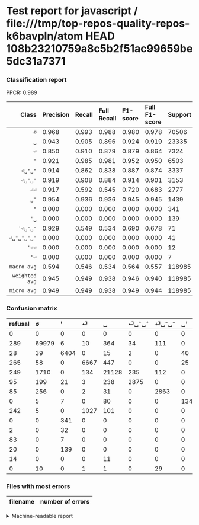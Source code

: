 # Test report for javascript / file:///tmp/top-repos-quality-repos-k6bavpln/atom HEAD 108b23210759a8c5b2f51ac99659be5dc31a7371

### Classification report

PPCR: 0.989

| Class | Precision | Recall | Full Recall | F1-score | Full F1-score | Support | Full Support | PPCR |
|------:|:----------|:-------|:------------|:---------|:---------|:--------|:-------------|:-----|
| `∅` | 0.968| 0.993| 0.988| 0.980| 0.978| 70506| 70795| 0.996 |
| `␣` | 0.943| 0.905| 0.896| 0.924| 0.919| 23335| 23584| 0.989 |
| `⏎` | 0.850| 0.910| 0.879| 0.879| 0.864| 7324| 7589| 0.965 |
| `'` | 0.921| 0.985| 0.981| 0.952| 0.950| 6503| 6531| 0.996 |
| `⏎␣⁺␣⁺` | 0.914| 0.862| 0.838| 0.887| 0.874| 3337| 3432| 0.972 |
| `⏎␣⁻␣⁻` | 0.919| 0.908| 0.884| 0.914| 0.901| 3153| 3238| 0.974 |
| `⏎⏎` | 0.917| 0.592| 0.545| 0.720| 0.683| 2777| 3019| 0.920 |
| `␣'` | 0.954| 0.936| 0.936| 0.945| 0.945| 1439| 1439| 1.000 |
| `"` | 0.000| 0.000| 0.000| 0.000| 0.000| 341| 341| 1.000 |
| `'␣` | 0.000| 0.000| 0.000| 0.000| 0.000| 139| 159| 0.874 |
| `'⏎␣⁻␣⁻` | 0.929| 0.549| 0.534| 0.690| 0.678| 71| 73| 0.973 |
| `⏎␣⁻␣⁻␣⁻␣⁻` | 0.000| 0.000| 0.000| 0.000| 0.000| 41| 41| 1.000 |
| `'⏎⏎` | 0.000| 0.000| 0.000| 0.000| 0.000| 12| 26| 0.462 |
| `'⏎` | 0.000| 0.000| 0.000| 0.000| 0.000| 7| 90| 0.078 |
| `macro avg` | 0.594| 0.546| 0.534| 0.564| 0.557| 118985| 120357| 0.989 |
| `weighted avg` | 0.945| 0.949| 0.938| 0.946| 0.940| 118985| 120357| 0.989 |
| `micro avg` | 0.949| 0.949| 0.938| 0.949| 0.944| 118985| 120357| 0.989 |

### Confusion matrix

|refusal|  ∅| '| ⏎| ␣| ⏎␣⁺␣⁺| ⏎␣⁻␣⁻| ␣'| ⏎⏎| "| '⏎␣⁻␣⁻| '⏎| '␣| '⏎⏎| ⏎␣⁻␣⁻␣⁻␣⁻| 
|:---|:---|:---|:---|:---|:---|:---|:---|:---|:---|:---|:---|:---|:---|:---|
|0 |0 |0 |0 |0 |0 |0 |0 |0 |0 |0 |0 |0 |0 |0 |
|289 |69979 |6 |10 |364 |34 |111 |0 |2 |0 |0 |0 |0 |0 |0 |
|28 |39 |6404 |0 |15 |2 |0 |40 |0 |0 |3 |0 |0 |0 |0 |
|265 |58 |0 |6667 |447 |0 |0 |25 |127 |0 |0 |0 |0 |0 |0 |
|249 |1710 |0 |134 |21128 |235 |112 |0 |16 |0 |0 |0 |0 |0 |0 |
|95 |199 |21 |3 |238 |2875 |0 |0 |1 |0 |0 |0 |0 |0 |0 |
|85 |256 |0 |2 |31 |0 |2863 |0 |1 |0 |0 |0 |0 |0 |0 |
|0 |5 |7 |0 |80 |0 |0 |1347 |0 |0 |0 |0 |0 |0 |0 |
|242 |5 |0 |1027 |101 |0 |0 |0 |1644 |0 |0 |0 |0 |0 |0 |
|0 |0 |341 |0 |0 |0 |0 |0 |0 |0 |0 |0 |0 |0 |0 |
|2 |0 |32 |0 |0 |0 |0 |0 |0 |0 |39 |0 |0 |0 |0 |
|83 |0 |7 |0 |0 |0 |0 |0 |0 |0 |0 |0 |0 |0 |0 |
|20 |0 |139 |0 |0 |0 |0 |0 |0 |0 |0 |0 |0 |0 |0 |
|14 |0 |0 |0 |11 |0 |0 |0 |1 |0 |0 |0 |0 |0 |0 |
|0 |10 |0 |1 |1 |0 |29 |0 |0 |0 |0 |0 |0 |0 |0 |

### Files with most errors

| filename | number of errors|
|:----:|:-----|

<details>
    <summary>Machine-readable report</summary>
```json
{
  "cl_report": {"\"": {"f1-score": 0.0, "precision": 0.0, "recall": 0.0, "support": 341}, "\u0027": {"f1-score": 0.9515601783060921, "precision": 0.9205117148196061, "recall": 0.9847762571121021, "support": 6503}, "\u0027\u23ce": {"f1-score": 0.0, "precision": 0.0, "recall": 0.0, "support": 7}, "\u0027\u23ce\u23ce": {"f1-score": 0.0, "precision": 0.0, "recall": 0.0, "support": 12}, "\u0027\u23ce\u2423\u207b\u2423\u207b": {"f1-score": 0.6902654867256638, "precision": 0.9285714285714286, "recall": 0.5492957746478874, "support": 71}, "\u0027\u2423": {"f1-score": 0.0, "precision": 0.0, "recall": 0.0, "support": 139}, "macro avg": {"f1-score": 0.5635624310458552, "precision": 0.5938807097143302, "recall": 0.5457115945616607, "support": 118985}, "micro avg": {"f1-score": 0.9492457032399042, "precision": 0.9492457032399042, "recall": 0.9492457032399042, "support": 118985}, "weighted avg": {"f1-score": 0.9458741851431953, "precision": 0.9448127104439089, "recall": 0.9492457032399042, "support": 118985}, "\u2205": {"f1-score": 0.980324584813017, "precision": 0.968420032936162, "recall": 0.9925254588261991, "support": 70506}, "\u23ce": {"f1-score": 0.879087552742616, "precision": 0.8499490056093829, "recall": 0.9102949208083014, "support": 7324}, "\u23ce\u23ce": {"f1-score": 0.7196323046618517, "precision": 0.9174107142857143, "recall": 0.5920057616132517, "support": 2777}, "\u23ce\u2423\u207a\u2423\u207a": {"f1-score": 0.8869350609285825, "precision": 0.913858868404323, "recall": 0.8615522924782739, "support": 3337}, "\u23ce\u2423\u207b\u2423\u207b": {"f1-score": 0.9135290363752393, "precision": 0.9191011235955057, "recall": 0.9080241040279099, "support": 3153}, "\u23ce\u2423\u207b\u2423\u207b\u2423\u207b\u2423\u207b": {"f1-score": 0.0, "precision": 0.0, "recall": 0.0, "support": 41}, "\u2423": {"f1-score": 0.923608227142576, "precision": 0.9425410421127766, "recall": 0.905421041354189, "support": 23335}, "\u2423\u0027": {"f1-score": 0.9449316029463346, "precision": 0.9539660056657224, "recall": 0.9360667129951356, "support": 1439}},
  "cl_report_full": {"\"": {"f1-score": 0.0, "precision": 0.0, "recall": 0.0, "support": 341}, "\u0027": {"f1-score": 0.9495848161328589, "precision": 0.9205117148196061, "recall": 0.9805542795896494, "support": 6531}, "\u0027\u23ce": {"f1-score": 0.0, "precision": 0.0, "recall": 0.0, "support": 90}, "\u0027\u23ce\u23ce": {"f1-score": 0.0, "precision": 0.0, "recall": 0.0, "support": 26}, "\u0027\u23ce\u2423\u207b\u2423\u207b": {"f1-score": 0.6782608695652174, "precision": 0.9285714285714286, "recall": 0.5342465753424658, "support": 73}, "\u0027\u2423": {"f1-score": 0.0, "precision": 0.0, "recall": 0.0, "support": 159}, "macro avg": {"f1-score": 0.5566135009377383, "precision": 0.5938807097143302, "recall": 0.5342967291054617, "support": 120357}, "micro avg": {"f1-score": 0.943804263355366, "precision": 0.9492457032399042, "recall": 0.9384248527297955, "support": 120357}, "weighted avg": {"f1-score": 0.9395042015192011, "precision": 0.9436337562368031, "recall": 0.9384248527297955, "support": 120357}, "\u2205": {"f1-score": 0.9783441449502294, "precision": 0.968420032936162, "recall": 0.9884737622713469, "support": 70795}, "\u23ce": {"f1-score": 0.8639927428238191, "precision": 0.8499490056093829, "recall": 0.8785083673738305, "support": 7589}, "\u23ce\u23ce": {"f1-score": 0.6834337975472874, "precision": 0.9174107142857143, "recall": 0.544551175886055, "support": 3019}, "\u23ce\u2423\u207a\u2423\u207a": {"f1-score": 0.8741258741258743, "precision": 0.913858868404323, "recall": 0.8377039627039627, "support": 3432}, "\u23ce\u2423\u207b\u2423\u207b": {"f1-score": 0.9013064693845428, "precision": 0.9191011235955057, "recall": 0.8841877702285361, "support": 3238}, "\u23ce\u2423\u207b\u2423\u207b\u2423\u207b\u2423\u207b": {"f1-score": 0.0, "precision": 0.0, "recall": 0.0, "support": 41}, "\u2423": {"f1-score": 0.918608695652174, "precision": 0.9425410421127766, "recall": 0.8958616010854816, "support": 23584}, "\u2423\u0027": {"f1-score": 0.9449316029463346, "precision": 0.9539660056657224, "recall": 0.9360667129951356, "support": 1439}},
  "ppcr": 0.9886005799413412
}
```
</details>
